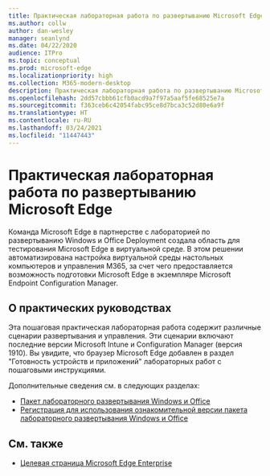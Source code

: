 ```yaml
---
title: Практическая лабораторная работа по развертыванию Microsoft Edge
ms.author: collw
author: dan-wesley
manager: seanlynd
ms.date: 04/22/2020
audience: ITPro
ms.topic: conceptual
ms.prod: microsoft-edge
ms.localizationpriority: high
ms.collection: M365-modern-desktop
description: Практическая лабораторная работа по развертыванию Microsoft Edge
ms.openlocfilehash: 2dd57cbbb61cfb0acd9a7f97a5aaf5fe68525e7a
ms.sourcegitcommit: f363ceb6c42054fabc95ce8d7bca3c52d80e6a9f
ms.translationtype: HT
ms.contentlocale: ru-RU
ms.lasthandoff: 03/24/2021
ms.locfileid: "11447443"
---
```

# <a name="microsoft-edge-hands-on-deployment-lab"></a>Практическая лабораторная работа по развертыванию Microsoft Edge

Команда Microsoft Edge в партнерстве с лабораторией по развертыванию Windows и Office Deployment создала область для тестирования Microsoft Edge в виртуальной среде. В этом решении автоматизирована настройка виртуальной среды настольных компьютеров и управления M365, за счет чего предоставляется возможность подготовки Microsoft Edge в экземпляре Microsoft Endpoint Configuration Manager.

## <a name="about-the-lab-guides"></a>О практических руководствах

Эта пошаговая практическая лабораторная работа содержит различные сценарии развертывания и управления. Эти сценарии включают последние версии Microsoft Intune и Configuration Manager (версия 1910). Вы увидите, что браузер Microsoft Edge добавлен в раздел "Готовность устройств и приложений" лабораторных работ с пошаговыми инструкциями.

Дополнительные сведения см. в следующих разделах:

- [Пакет лабораторного развертывания Windows и Office](/microsoft-365/enterprise/modern-desktop-deployment-and-management-lab?view=o365-worldwide)
- [Регистрация для использования ознакомительной версии пакета лабораторного развертывания Windows и Office](https://www.microsoft.com/evalcenter/evaluate-lab-kit)

## <a name="see-also"></a>См. также

- [Целевая страница Microsoft Edge Enterprise](https://aka.ms/EdgeEnterprise)
